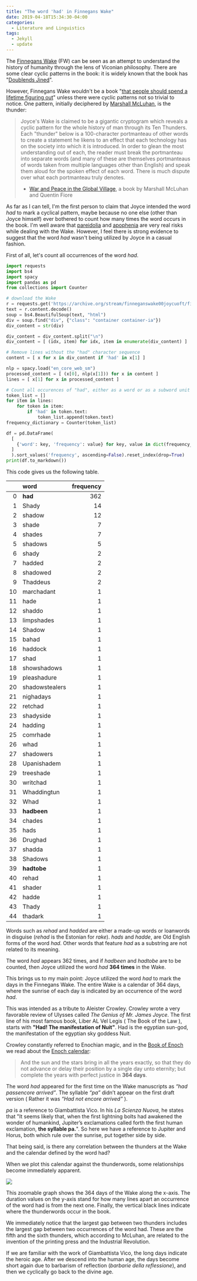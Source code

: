 ```yaml
---
title: "The word 'had' in Finnegans Wake"
date: 2019-04-18T15:34:30-04:00
categories:
  - Literature and Linguistics
tags:
  - Jekyll
  - update
---
```


The [Finnegans Wake](https://en.wikipedia.org/wiki/Finnegans_Wake) (FW) can be seen as an attempt to understand the history of humanity through the lens of Viconian philosophy. There are some clear cyclic patterns in the book: it is widely known that the book has "[Doublends Jined](http://www.finnegansweb.com/wiki/index.php/Doublends_Jined)".

However, Finnegans Wake wouldn't be a book "[that people should spend a lifetime figuring out](https://theamericanscholar.org/a-slow-devouring/)" unless there were cyclic patterns not so trivial to notice. One pattern, initially deciphered by [Marshall McLuhan](https://en.wikipedia.org/wiki/Marshall_McLuhan), is the thunder:

> Joyce's Wake is claimed to be a gigantic cryptogram which reveals a cyclic pattern for the whole history of man through its Ten Thunders. Each "thunder" below is a 100-character portmanteau of other words to create a statement he likens to an effect that each technology has on the society into which it is introduced. In order to glean the most understanding out of each, the reader must break the portmanteau into separate words (and many of these are themselves portmanteaus of words taken from multiple languages other than English) and speak them aloud for the spoken effect of each word. There is much dispute over what each portmanteau truly denotes.
> - [War and Peace in the Global Village](https://en.wikipedia.org/wiki/War_and_Peace_in_the_Global_Village), a book by Marshall McLuhan and Quentin Fiore

As far as I can tell, I'm the first person to claim that Joyce intended the word *had* to mark a cyclical pattern, maybe because no one else (other than Joyce himself) ever bothered to count how many times the word occurs in the book. I'm well aware that [pareidolia](https://en.wikipedia.org/wiki/Pareidolia) and [apophenia](https://en.wikipedia.org/wiki/Apophenia) are very real risks while dealing with the Wake. However, I feel there is strong evidence to suggest that the word *had* wasn't being utilized by Joyce in a casual fashion.   

First of all, let's count all occurrences of the word *had*. 

```python
import requests
import bs4
import spacy
import pandas as pd
from collections import Counter

# download the Wake
r = requests.get('https://archive.org/stream/finneganswake00joycuoft/finneganswake00joycuoft_djvu.txt')
text = r.content.decode()
soup = bs4.BeautifulSoup(text, "html")
div = soup.find("div", {"class": "container container-ia"})
div_content = str(div)

div_content = div_content.split("\n")
div_content = [ (idx, item) for idx, item in enumerate(div_content) ]

# Remove lines without the "had" character sequence
content = [ x for x in div_content if 'had' in x[1] ]

nlp = spacy.load("en_core_web_sm")
processed_content = [ (x[0], nlp(x[1])) for x in content ]
lines = [ x[1] for x in processed_content ]

# Count all occurences of "had", either as a word or as a subword unit
token_list = []
for item in lines:
    for token in item:
        if 'had' in token.text:
            token_list.append(token.text)
frequency_dictionary = Counter(token_list)

df = pd.DataFrame(
  [
    {'word': key, 'frequency': value} for key, value in dict(frequency_dictionary).items()
  ]
  ).sort_values('frequency', ascending=False).reset_index(drop=True)
print(df.to_markdown())
```

This code gives us the following table.

|    | word           |   frequency |
|---:|:---------------|------------:|
|  0 | **had**            |         362 |
|  1 | Shady          |          14 |
|  2 | shadow         |          12 |
|  3 | shade          |           7 |
|  4 | shades         |           7 |
|  5 | shadows        |           5 |
|  6 | shady          |           2 |
|  7 | hadded         |           2 |
|  8 | shadowed       |           2 |
|  9 | Thaddeus       |           2 |
| 10 | marchadant     |           1 |
| 11 | hade           |           1 |
| 12 | shaddo         |           1 |
| 13 | limpshades     |           1 |
| 14 | Shadow         |           1 |
| 15 | bahad          |           1 |
| 16 | haddock        |           1 |
| 17 | shad           |           1 |
| 18 | showshadows    |           1 |
| 19 | pleashadure    |           1 |
| 20 | shadowstealers |           1 |
| 21 | nighadays      |           1 |
| 22 | retchad        |           1 |
| 23 | shadyside      |           1 |
| 24 | hadding        |           1 |
| 25 | comrhade       |           1 |
| 26 | whad           |           1 |
| 27 | shadowers      |           1 |
| 28 | Upanishadem    |           1 |
| 29 | treeshade      |           1 |
| 30 | writchad       |           1 |
| 31 | Whaddingtun    |           1 |
| 32 | Whad           |           1 |
| 33 | **hadbeen**        |           1 |
| 34 | chades         |           1 |
| 35 | hads           |           1 |
| 36 | Drughad        |           1 |
| 37 | shadda         |           1 |
| 38 | Shadows        |           1 |
| 39 | **hadtobe**        |           1 |
| 40 | rehad          |           1 |
| 41 | shader         |           1 |
| 42 | hadde          |           1 |
| 43 | Thady          |           1 |
| 44 | thadark        |           1 |


Words such as *rehad* and *hadded* are either a made-up words or loanwords in disguise (*rehad* is the Estonian for *rake*).
*hads* and *hadde*, are Old English forms of the word *had*. Other words that feature *had* as a substring are not related to its meaning.

The word *had* appears 362 times, and if *hadbeen* and *hadtobe* are to be counted, then Joyce utilized the word *had* **364 times** in the Wake.  

This brings us to my main point: Joyce utilized the word *had* to mark the days in the Finnegans Wake. The entire Wake is a calendar of 364 days, where the sunrise of each day is indicated by an occurrence of the word *had*.  

This was intended as a tribute to Aleister Crowley. Crowley wrote a very favorable review of Ulysses called *The Genius of Mr. James Joyce*. The first line of his most famous book, Liber AL Vel Legis ( The Book of the Law ), starts with **"Had! The manifestation of Nuit"**. Had is the egyptian sun-god, the manifestation of the egyptian sky goddess Nuit.   

Crowley constantly referred to Enochian magic, and in the [Book of Enoch](https://en.wikipedia.org/wiki/Book_of_Enoch) we read about the [Enoch calendar](https://en.wikipedia.org/wiki/Enoch_calendar):   

> And the sun and the stars bring in all the years exactly, so that they do not advance or delay their position by a single day unto eternity; but complete the years with perfect justice in **364 days**.   

The word *had* appeared for the first time on the Wake manuscripts as *“had passencore arrived”*. The syllable *“pa”* didn’t appear on the first draft version ( Rather it was *“Had not encore arrived”* ).   

*pa* is a reference to Giambattista Vico. In his *La Scienza Nuova*, he states that "It seems likely that, when the first lightning bolts had awakened the wonder of humankind, Jupiter’s exclamations called forth the first human exclamation, **the syllable pa.**". So here we have a reference to Jupiter and Horus, both which rule over the sunrise, put together side by side.   

That being said, is there any correlation between the thunders at the Wake and the calendar defined by the word had?   

When we plot this calendar against the thunderwords, some relationships become immediately apparent.    

![](https://raw.githubusercontent.com/ruanchaves/ruanchaves.github.io/master/assets/images/finneganswake.png)

This zoomable graph shows the 364 days of the Wake along the x-axis. The duration values on the y-axis stand for how many lines apart an occurrence of the word had is from the next one. Finally, the vertical black lines indicate where the thunderwords occur in the book.   

We immediately notice that the largest gap between two thunders includes the largest gap between two occurrences of the word had. These are the fifth and the sixth thunders, which according to McLuhan, are related to the invention of the printing press and the Industrial Revolution.   

If we are familiar with the work of Giambattista Vico, the long days indicate the heroic age. After we descend into the human age, the days become short again due to barbarism of reflection (*barbarie della reflessione*), and then we cyclically go back to the divine age.   

